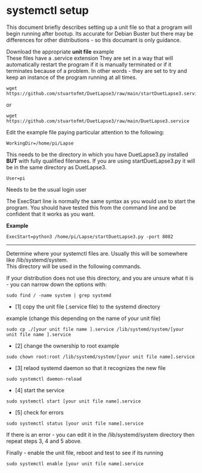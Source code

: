 # systemctl setup
 
This document briefly describes setting up a unit file so that a program will begin running after bootup.
Its accurate for Debian Buster but there may be differences for other distributions - so this documant is only guidance.

Download the appropriate **unit file** example<br>
These files have a .service extension
They are set in a way that will automatically restart the program if it is manually terminated or if it terminates because of a problem.
In other words - they are set to try and keep an instance of the program running at all times.

```
wget https://github.com/stuartofmt/DuetLapse3/raw/main/startDuetLapse3.service
```
or
```
wget https://github.com/stuartofmt/DuetLapse3/raw/main/DuetLapse3.service
```

Edit the example file paying particular attention to the following:
```
WorkingDir=/home/pi/Lapse
```
This needs to be the directory in which you have DuetLapse3.py installed **BUT** with fully qualified filenames.  If you are using startDuetLapse3.py it will be in the same directory as DuetLapse3. 
```
User=pi
```
Needs to be the usual login user

The ExecStart line is normally the same syntax as you would use to start the program.
You should have tested this from the command line and be confident that it works as you want.

**Example**
```
ExecStart=python3 /home/pi/Lapse/startDuetLapse3.py -port 8082
```
----
Determine where your systemctl files are. Usually this will be somewhere like /lib/systemd/system.<br>
This directory will be used in the following commands.

If your distribution does not use this directory, and you are unsure what it is - you can narrow down the options with:

```
sudo find / -name system | grep systemd
```

- [1]  copy the unit file (.service file) to the systemd directory 

example (change this depending on the name of your unit file)
```
sudo cp ./[your unit file name ].service /lib/systemd/system/[your unit file name ].service
```
- [2] change the ownership to root
example
```
sudo chown root:root /lib/systemd/system/[your unit file name].service
```

- [3]  relaod systemd daemon so that it recognizes the new file

```
sudo systemctl daemon-reload
```
- [4]  start the service

```
sudo systemctl start [your unit file name].service
```
- [5]  check for errors

```
sudo systemctl status [your unit file name].service
```

If there is an error - you can edit it in the /lib/systemd/system directory then repeat steps 3, 4 and 5 above.


Finally - enable the unit file, reboot and test to see if its running

```
sudo systemctl enable [your unit file name].service
```

